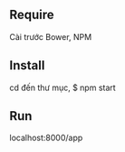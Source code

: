 ## Require
Cài trước Bower, NPM

## Install
cd đến thư mục, $ npm start 

## Run
localhost:8000/app
